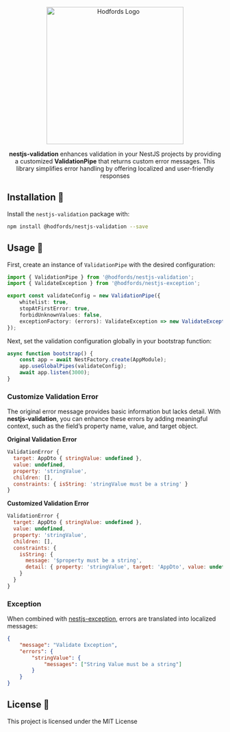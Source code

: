 <p align="center">
  <a href="http://opensource.hodfords.uk" target="blank"><img src="https://opensource.hodfords.uk/img/logo.svg" width="320" alt="Hodfords Logo" /></a>
</p>

<p align="center"> <b>nestjs-validation</b> enhances validation in your NestJS projects by providing a customized <b>ValidationPipe</b> that returns custom error messages. This library simplifies error handling by offering localized and user-friendly responses</p>

## Installation 🤖

Install the `nestjs-validation` package with:

```bash
npm install @hodfords/nestjs-validation --save
```

## Usage 🚀

First, create an instance of `ValidationPipe` with the desired configuration:

```typescript
import { ValidationPipe } from '@hodfords/nestjs-validation';
import { ValidateException } from '@hodfords/nestjs-exception';

export const validateConfig = new ValidationPipe({
    whitelist: true,
    stopAtFirstError: true,
    forbidUnknownValues: false,
    exceptionFactory: (errors): ValidateException => new ValidateException(errors)
});
```

Next, set the validation configuration globally in your bootstrap function:

```typescript
async function bootstrap() {
    const app = await NestFactory.create(AppModule);
    app.useGlobalPipes(validateConfig);
    await app.listen(3000);
}
```

### Customize Validation Error

The original error message provides basic information but lacks detail. With **nestjs-validation**, you can enhance these errors by adding meaningful context, such as the field’s property name, value, and target object.

**Original Validation Error**

```javascript
ValidationError {
  target: AppDto { stringValue: undefined },
  value: undefined,
  property: 'stringValue',
  children: [],
  constraints: { isString: 'stringValue must be a string' }
}
```

**Customized Validation Error**

```javascript
ValidationError {
  target: AppDto { stringValue: undefined },
  value: undefined,
  property: 'stringValue',
  children: [],
  constraints: {
    isString: {
      message: '$property must be a string',
      detail: { property: 'stringValue', target: 'AppDto', value: undefined }
    }
  }
}
```

### Exception

When combined with [nestjs-exception](https://www.npmjs.com/package/@hodfords/nestjs-exception), errors are translated into localized messages:

```json
{
    "message": "Validate Exception",
    "errors": {
        "stringValue": {
            "messages": ["String Value must be a string"]
        }
    }
}
```

## License 📝

This project is licensed under the MIT License
